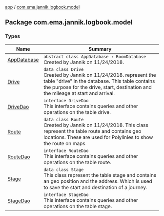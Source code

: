 [app](../index.md) / [com.ema.jannik.logbook.model](./index.md)

## Package com.ema.jannik.logbook.model

### Types

| Name | Summary |
|---|---|
| [AppDatabase](-app-database/index.md) | `abstract class AppDatabase : RoomDatabase`<br>Created by Jannik on 11/24/2018. |
| [Drive](-drive/index.md) | `data class Drive`<br>Created by Jannik on 11/24/2018. represent the table "drive" in the database. This table contains the purpose for the drive, start, destination and the mileage at start and arrival. |
| [DriveDao](-drive-dao/index.md) | `interface DriveDao`<br>This interface contains queries and other operations on the table drive. |
| [Route](-route/index.md) | `data class Route`<br>Created by Jannik on 11/24/2018. This class represent the table route and contains geo locations. These are used for Polylinies to show the route on maps |
| [RouteDao](-route-dao/index.md) | `interface RouteDao`<br>This interface contains queries and other operations on the table route. |
| [Stage](-stage/index.md) | `data class Stage`<br>This class represent the table stage and contains an geo position and the address. Which is used to save the start and destination of a journey. |
| [StageDao](-stage-dao/index.md) | `interface StageDao`<br>This interface contains queries and other operations on the table stage. |
